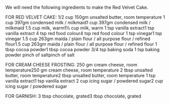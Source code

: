 We will need the following ingredients to make the Red Velvet Cake.


FOR RED VELVET CAKE:
1/2 cup 150gm unsalted butter, room temperature
1 cup 397gm condensed milk / milkmaid1 cup 397gm condensed milk / milkmaid
1.5 cup milk, warm1½ cup milk, warm
1 tsp vanilla extract1 tsp vanilla extract
4 tsp red food colour4 tsp red food colour
1 tsp vinegar1 tsp vinegar
1.5 cup 263gm maida / plain flour / all purpose flour / refined flour1.5 cup 263gm maida / plain flour / all purpose flour / refined flour
1 tbsp cocoa powder1 tbsp cocoa powder
3/4 tsp baking soda 
1 tsp baking powder
pinch of saltpinch of salt

FOR CREAM CHEESE FROSTING:
250 gm cream cheese, room temperature250 gm cream cheese, room temperature
2 tbsp unsalted butter, room temperature2 tbsp unsalted butter, room temperature
1 tsp vanilla extract1 tsp vanilla extract
2 cup icing sugar / powdered sugar2 cup icing sugar / powdered sugar

FOR GARNISH:
3 tbsp chocolate, grated3 tbsp chocolate, grated